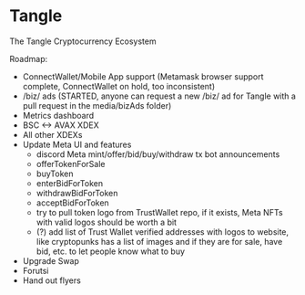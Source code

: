 # Tangle
The Tangle Cryptocurrency Ecosystem

Roadmap:
- ConnectWallet/Mobile App support (Metamask browser support complete, ConnectWallet on hold, too inconsistent)
- /biz/ ads (STARTED, anyone can request a new /biz/ ad for Tangle with a pull request in the media/bizAds folder) 
- Metrics dashboard
- BSC <-> AVAX XDEX
- All other XDEXs
- Update Meta UI and features
    - discord Meta mint/offer/bid/buy/withdraw tx bot announcements
    - offerTokenForSale
    - buyToken
    - enterBidForToken
    - withdrawBidForToken
    - acceptBidForToken
    - try to pull token logo from TrustWallet repo, if it exists, Meta NFTs with valid logos should be worth a bit
    - (?) add list of Trust Wallet verified addresses with logos to website, like cryptopunks has a list of images and if they are for sale, have bid, etc. to let people know what to buy 
- Upgrade Swap
- Forutsi
- Hand out flyers
